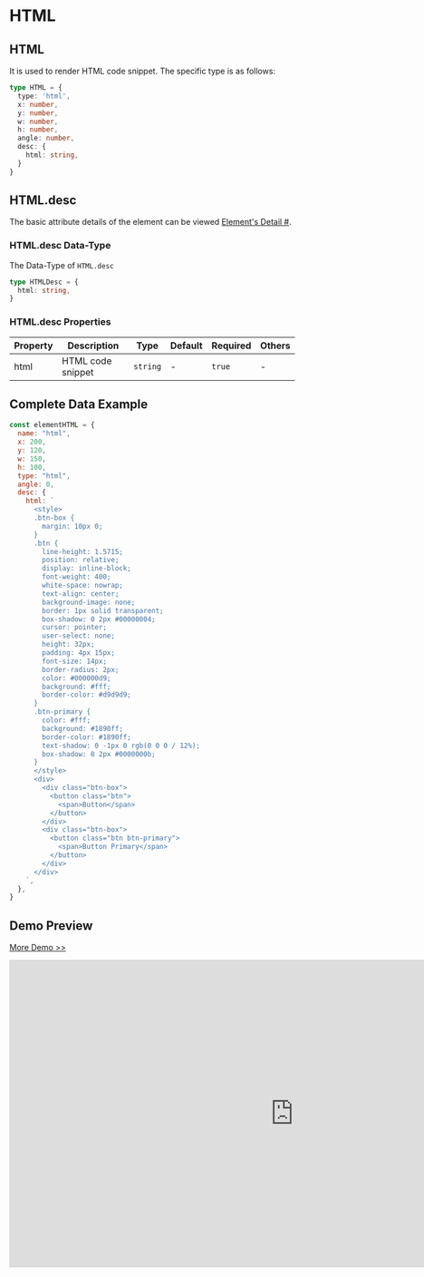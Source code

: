 # HTML

## HTML

It is used to render HTML code snippet. The specific type is as follows:

```ts
type HTML = {
  type: 'html',
  x: number,
  y: number,
  w: number,
  h: number,
  angle: number,
  desc: {
    html: string,
  }
}
```

## HTML.desc

The basic attribute details of the element can be viewed [Element's Detail
#](./info.md#element-s-detail).

### HTML.desc Data-Type

The Data-Type of `HTML.desc`

```ts
type HTMLDesc = {
  html: string,
}
```

### HTML.desc Properties


|Property|Description|Type|Default|Required|Others|
|--|--|--|--|--|--|
| html | HTML code snippet |`string`| - | `true` | - |


## Complete Data Example

```js
const elementHTML = {
  name: "html",
  x: 200,
  y: 120,
  w: 150,
  h: 100,
  type: "html",
  angle: 0,
  desc: {
    html: `
      <style>
      .btn-box {
        margin: 10px 0;
      }
      .btn {
        line-height: 1.5715;
        position: relative;
        display: inline-block;
        font-weight: 400;
        white-space: nowrap;
        text-align: center;
        background-image: none;
        border: 1px solid transparent;
        box-shadow: 0 2px #00000004;
        cursor: pointer;
        user-select: none;
        height: 32px;
        padding: 4px 15px;
        font-size: 14px;
        border-radius: 2px;
        color: #000000d9;
        background: #fff;
        border-color: #d9d9d9;
      }
      .btn-primary {
        color: #fff;
        background: #1890ff;
        border-color: #1890ff;
        text-shadow: 0 -1px 0 rgb(0 0 0 / 12%);
        box-shadow: 0 2px #0000000b;
      }
      </style>
      <div>
        <div class="btn-box">
          <button class="btn">
            <span>Button</span>
          </button>
        </div>
        <div class="btn-box">
          <button class="btn btn-primary">
            <span>Button Primary</span>
          </button> 
        </div>
      </div>
    `,
  },
}
```


## Demo Preview

[More Demo >>](https://idraw.js.org/playground/?demo=elem-html)

<iframe 
    src="https://idraw.js.org/playground/?demo=elem-html&header=false&sider=false&default-editor-split=37" 
    width="1000" height="540" frameborder="no" border="0"
    style="border: 1px solid #cecece; margin: 0px auto;"
  ></iframe>